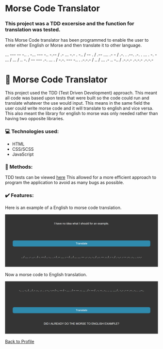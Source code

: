 # Morse Code Translator

### This project was a TDD excersise and the function for translation was tested.

This Morse Code translator has been programmed to enable the user to enter either English or Morse and then translate it to other language.

... --- -- -.. . -... --- -.. -.-- / .- ... -.- . -.. / -- . / .-- .... .- - / .-. . .--. .-. . ... . -. - ... / ... / .. -. / -- --- .-. ... . / -.-. --- -.. . .-.-.- / .. / ... .- .. -.. / .-.-.- .-.-.- .-.-.-

# 	:fax: Morse Code Translator

This project used the TDD (Test Driven Development) approach. This meant all code was based upon tests that were built so the code could run and translate whatever the use would input. This means in the same field the user could write morse code and it will translate to english and vice versa. This also meant the library for english to morse was only needed rather than having two opposite libraries.

### :computer: Technologies used:

- HTML
- CSS/SCSS
- JavaScript

### :pencil: Methods:

TDD tests can be viewed [here](https://github.com/atif298/Morse-Code-Translator/blob/master/translator.spec.js)
This allowed for a more efficient approach to program the application to avoid as many bugs as possible.

### :heavy_check_mark: Features:

Here is an example of a English to morse code translation.

<img src="images/readMe/eng-morse.png" width=750>

Now a morse code to English translation.

<img src="images/readMe/morse-eng.png" width=750>

[Back to Profile](https://github.com/atif298)